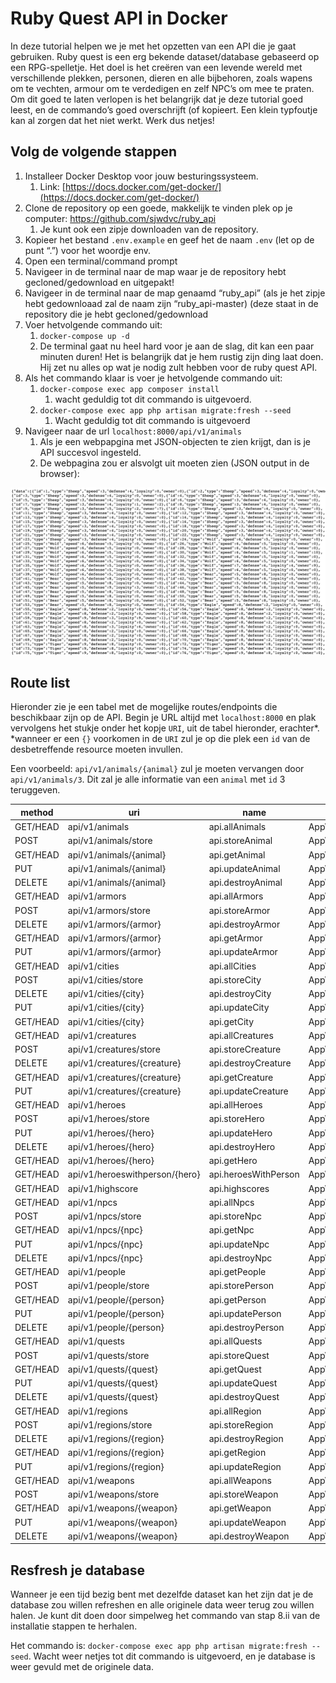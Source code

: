 # Ruby Quest API in Docker

In deze tutorial helpen we je met het opzetten van een API die je gaat gebruiken. 
Ruby quest is een erg bekende dataset/database gebaseerd op een RPG-spelletje. Het doel is het creëren van een levende wereld met verschillende plekken, personen, dieren en alle bijbehoren, zoals wapens om te vechten, armour om te verdedigen en zelf NPC’s om mee te praten. 
Om dit goed te laten verlopen is het belangrijk dat je deze tutorial goed leest, en de commando’s goed overschrijft (of kopieert. Een klein typfoutje kan al zorgen dat het niet werkt. 
Werk dus netjes!

## Volg de volgende stappen
1.	Installeer Docker Desktop voor jouw besturingssysteem. 
    1.	Link: [https://docs.docker.com/get-docker/](https://docs.docker.com/get-docker/)
2.	Clone de repository op een goede, makkelijk te vinden plek op je computer: https://github.com/sjwdvc/ruby_api 
    1.	Je kunt ook een zipje downloaden van de repository. 
3.	Kopieer het bestand `.env.example` en geef het de naam `.env` (let op de punt “.”) voor het woordje env.
4.	Open een terminal/command prompt
5.	Navigeer in de terminal naar de map waar je de repository hebt gecloned/gedownload en uitgepakt!
6.	Navigeer in de terminal naar de map genaamd “ruby_api” (als je het zipje hebt gedownloaad zal de naam zijn “ruby_api-master) (deze staat in de repository die je hebt gecloned/gedownload
7.	Voer hetvolgende commando uit:
    1.	`docker-compose up -d`
    2.	De terminal gaat nu heel hard voor je aan de slag, dit kan een paar minuten duren! Het is belangrijk dat je hem rustig zijn ding laat doen. Hij zet nu alles op wat je nodig zult hebben voor de ruby quest API. 
8.	Als het commando klaar is voer je hetvolgende commando uit:
    1.	`docker-compose exec app composer install`
        1.	wacht geduldig tot dit commando is uitgevoerd. 
    2.	`docker-compose exec app php artisan migrate:fresh --seed`
        1.	Wacht geduldig tot dit commando is uitgevoerd
9.	Navigeer naar de url `localhost:8000/api/v1/animals` 
    1.	Als je een webpapgina met JSON-objecten te zien krijgt, dan is je API succesvol ingesteld. 
    2.	De webpagina zou er alsvolgt uit moeten zien (JSON output in de browser):

![The website, after the API has been setup correctly](/readme/API_response.png)


## Route list
Hieronder zie je een tabel met de mogelijke routes/endpoints die beschikbaar zijn op de API. 
Begin je URL altijd met `localhost:8000` en plak vervolgens het stukje onder het kopje `URI`, uit de tabel hieronder, erachter*. 
*wanneer er een `{}` voorkomen in de `URI` zul je op die plek een `id` van de desbetreffende resource moeten invullen. 

Een voorbeeld: `api/v1/animals/{animal}` zul je moeten vervangen door `api/v1/animals/3`. Dit zal je alle informatie van een `animal` met `id` 3 teruggeven.

| method   | uri                            | name                 | action                                               | middleware |
| -------- | ------------------------------ | -------------------- | ---------------------------------------------------- | ---------- |
| GET/HEAD | api/v1/animals                 | api.allAnimals       | App\Http\Controllers\AnimalController@index          | api        |
| POST     | api/v1/animals/store           | api.storeAnimal      | App\Http\Controllers\AnimalController@store          | api        |
| GET/HEAD | api/v1/animals/{animal}        | api.getAnimal        | App\Http\Controllers\AnimalController@show           | api        |
| PUT      | api/v1/animals/{animal}        | api.updateAnimal     | App\Http\Controllers\AnimalController@update         | api        |
| DELETE   | api/v1/animals/{animal}        | api.destroyAnimal    | App\Http\Controllers\AnimalController@destroy        | api        |
| GET/HEAD | api/v1/armors                  | api.allArmors        | App\Http\Controllers\ArmorController@index           | api        |
| POST     | api/v1/armors/store            | api.storeArmor       | App\Http\Controllers\ArmorController@store           | api        |
| DELETE   | api/v1/armors/{armor}          | api.destroyArmor     | App\Http\Controllers\ArmorController@destroy         | api        |
| GET/HEAD | api/v1/armors/{armor}          | api.getArmor         | App\Http\Controllers\ArmorController@show            | api        |
| PUT      | api/v1/armors/{armor}          | api.updateArmor      | App\Http\Controllers\ArmorController@update          | api        |
| GET/HEAD | api/v1/cities                  | api.allCities        | App\Http\Controllers\CityController@index            | api        |
| POST     | api/v1/cities/store            | api.storeCity        | App\Http\Controllers\CityController@store            | api        |
| DELETE   | api/v1/cities/{city}           | api.destroyCity      | App\Http\Controllers\CityController@destroy          | api        |
| PUT      | api/v1/cities/{city}           | api.updateCity       | App\Http\Controllers\CityController@update           | api        |
| GET/HEAD | api/v1/cities/{city}           | api.getCity          | App\Http\Controllers\CityController@show             | api        |
| GET/HEAD | api/v1/creatures               | api.allCreatures     | App\Http\Controllers\CreatureController@index        | api        |
| POST     | api/v1/creatures/store         | api.storeCreature    | App\Http\Controllers\CreatureController@store        | api        |
| DELETE   | api/v1/creatures/{creature}    | api.destroyCreature  | App\Http\Controllers\CreatureController@destroy      | api        |
| GET/HEAD | api/v1/creatures/{creature}    | api.getCreature      | App\Http\Controllers\CreatureController@show         | api        |
| PUT      | api/v1/creatures/{creature}    | api.updateCreature   | App\Http\Controllers\CreatureController@update       | api        |
| GET/HEAD | api/v1/heroes                  | api.allHeroes        | App\Http\Controllers\HeroController@index            | api        |
| POST     | api/v1/heroes/store            | api.storeHero        | App\Http\Controllers\HeroController@store            | api        |
| PUT      | api/v1/heroes/{hero}           | api.updateHero       | App\Http\Controllers\HeroController@update           | api        |
| DELETE   | api/v1/heroes/{hero}           | api.destroyHero      | App\Http\Controllers\HeroController@destroy          | api        |
| GET/HEAD | api/v1/heroes/{hero}           | api.getHero          | App\Http\Controllers\HeroController@show             | api        |
| GET/HEAD | api/v1/heroeswithperson/{hero} | api.heroesWithPerson | App\Http\Controllers\HeroController@heroesWithPerson | api        |
| GET/HEAD | api/v1/highscore               | api.highscores       | App\Http\Controllers\HeroController@highscore        | api        |
| GET/HEAD | api/v1/npcs                    | api.allNpcs          | App\Http\Controllers\NpcController@index             | api        |
| POST     | api/v1/npcs/store              | api.storeNpc         | App\Http\Controllers\NpcController@store             | api        |
| GET/HEAD | api/v1/npcs/{npc}              | api.getNpc           | App\Http\Controllers\NpcController@show              | api        |
| PUT      | api/v1/npcs/{npc}              | api.updateNpc        | App\Http\Controllers\NpcController@update            | api        |
| DELETE   | api/v1/npcs/{npc}              | api.destroyNpc       | App\Http\Controllers\NpcController@destroy           | api        |
| GET/HEAD | api/v1/people                  | api.getPeople        | App\Http\Controllers\PersonController@index          | api        |
| POST     | api/v1/people/store            | api.storePerson      | App\Http\Controllers\PersonController@store          | api        |
| GET/HEAD | api/v1/people/{person}         | api.getPerson        | App\Http\Controllers\PersonController@show           | api        |
| PUT      | api/v1/people/{person}         | api.updatePerson     | App\Http\Controllers\PersonController@update         | api        |
| DELETE   | api/v1/people/{person}         | api.destroyPerson    | App\Http\Controllers\PersonController@destroy        | api        |
| GET/HEAD | api/v1/quests                  | api.allQuests        | App\Http\Controllers\QuestController@index           | api        |
| POST     | api/v1/quests/store            | api.storeQuest       | App\Http\Controllers\QuestController@store           | api        |
| GET/HEAD | api/v1/quests/{quest}          | api.getQuest         | App\Http\Controllers\QuestController@show            | api        |
| PUT      | api/v1/quests/{quest}          | api.updateQuest      | App\Http\Controllers\QuestController@update          | api        |
| DELETE   | api/v1/quests/{quest}          | api.destroyQuest     | App\Http\Controllers\QuestController@destroy         | api        |
| GET/HEAD | api/v1/regions                 | api.allRegion        | App\Http\Controllers\RegionController@index          | api        |
| POST     | api/v1/regions/store           | api.storeRegion      | App\Http\Controllers\RegionController@store          | api        |
| DELETE   | api/v1/regions/{region}        | api.destroyRegion    | App\Http\Controllers\RegionController@destroy        | api        |
| GET/HEAD | api/v1/regions/{region}        | api.getRegion        | App\Http\Controllers\RegionController@show           | api        |
| PUT      | api/v1/regions/{region}        | api.updateRegion     | App\Http\Controllers\RegionController@update         | api        |
| GET/HEAD | api/v1/weapons                 | api.allWeapons       | App\Http\Controllers\WeaponController@index          | api        |
| POST     | api/v1/weapons/store           | api.storeWeapon      | App\Http\Controllers\WeaponController@store          | api        |
| GET/HEAD | api/v1/weapons/{weapon}        | api.getWeapon        | App\Http\Controllers\WeaponController@show           | api        |
| PUT      | api/v1/weapons/{weapon}        | api.updateWeapon     | App\Http\Controllers\WeaponController@update         | api        |
| DELETE   | api/v1/weapons/{weapon}        | api.destroyWeapon    | App\Http\Controllers\WeaponController@destroy        | api        |

## Resfresh je database
Wanneer je een tijd bezig bent met dezelfde dataset kan het zijn dat je de database zou willen refreshen en alle originele data weer terug zou willen halen. 
Je kunt dit doen door simpelweg het commando van stap 8.ii van de installatie stappen te herhalen. 

Het commando is: 
`docker-compose exec app php artisan migrate:fresh --seed`. 
Wacht weer netjes tot dit commando is uitgevoerd, en je database is weer gevuld met de originele data. 

